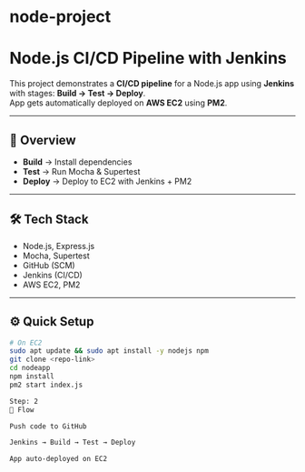 # node-project

# Node.js CI/CD Pipeline with Jenkins

This project demonstrates a **CI/CD pipeline** for a Node.js app using **Jenkins** with stages: **Build → Test → Deploy**.  
App gets automatically deployed on **AWS EC2** using **PM2**.

---

## 📌 Overview
- **Build** → Install dependencies  
- **Test** → Run Mocha & Supertest  
- **Deploy** → Deploy to EC2 with Jenkins + PM2  

---

## 🛠️ Tech Stack
- Node.js, Express.js  
- Mocha, Supertest  
- GitHub (SCM)  
- Jenkins (CI/CD)  
- AWS EC2, PM2  

---

## ⚙️ Quick Setup
```bash
# On EC2
sudo apt update && sudo apt install -y nodejs npm
git clone <repo-link>
cd nodeapp
npm install
pm2 start index.js

Step: 2
🔄 Flow

Push code to GitHub

Jenkins → Build → Test → Deploy

App auto-deployed on EC2

